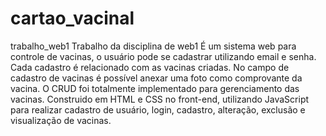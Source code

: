 # cartao_vacinal
trabalho_web1
Trabalho da disciplina de web1
É um sistema web para controle de vacinas, o usuário pode se cadastrar utilizando email e senha.
Cada cadastro é relacionado com as vacinas criadas.
No campo de cadastro de vacinas é possível anexar uma foto como comprovante da vacina.
O CRUD foi totalmente implementado para gerenciamento das vacinas.
Construido em HTML e CSS no front-end, utilizando JavaScript para realizar cadastro de usuário, login, cadastro, alteração, exclusão e visualização de vacinas.

